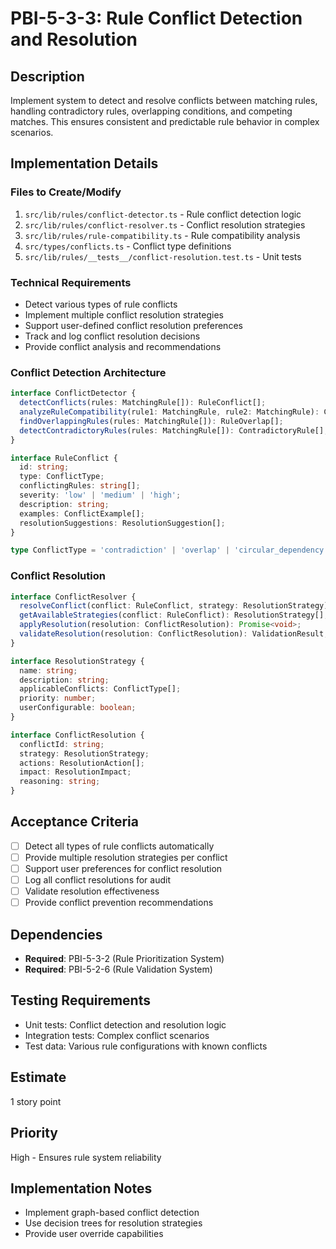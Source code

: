 # PBI-5-3-3: Rule Conflict Detection and Resolution

## Description

Implement system to detect and resolve conflicts between matching rules, handling contradictory rules, overlapping
conditions, and competing matches. This ensures consistent and predictable rule behavior in complex scenarios.

## Implementation Details

### Files to Create/Modify

1. `src/lib/rules/conflict-detector.ts` - Rule conflict detection logic
2. `src/lib/rules/conflict-resolver.ts` - Conflict resolution strategies
3. `src/lib/rules/rule-compatibility.ts` - Rule compatibility analysis
4. `src/types/conflicts.ts` - Conflict type definitions
5. `src/lib/rules/__tests__/conflict-resolution.test.ts` - Unit tests

### Technical Requirements

- Detect various types of rule conflicts
- Implement multiple conflict resolution strategies
- Support user-defined conflict resolution preferences
- Track and log conflict resolution decisions
- Provide conflict analysis and recommendations

### Conflict Detection Architecture

```typescript
interface ConflictDetector {
  detectConflicts(rules: MatchingRule[]): RuleConflict[];
  analyzeRuleCompatibility(rule1: MatchingRule, rule2: MatchingRule): CompatibilityAnalysis;
  findOverlappingRules(rules: MatchingRule[]): RuleOverlap[];
  detectContradictoryRules(rules: MatchingRule[]): ContradictoryRule[];
}

interface RuleConflict {
  id: string;
  type: ConflictType;
  conflictingRules: string[];
  severity: 'low' | 'medium' | 'high';
  description: string;
  examples: ConflictExample[];
  resolutionSuggestions: ResolutionSuggestion[];
}

type ConflictType = 'contradiction' | 'overlap' | 'circular_dependency' | 'mutual_exclusion';
```

### Conflict Resolution

```typescript
interface ConflictResolver {
  resolveConflict(conflict: RuleConflict, strategy: ResolutionStrategy): ConflictResolution;
  getAvailableStrategies(conflict: RuleConflict): ResolutionStrategy[];
  applyResolution(resolution: ConflictResolution): Promise<void>;
  validateResolution(resolution: ConflictResolution): ValidationResult;
}

interface ResolutionStrategy {
  name: string;
  description: string;
  applicableConflicts: ConflictType[];
  priority: number;
  userConfigurable: boolean;
}

interface ConflictResolution {
  conflictId: string;
  strategy: ResolutionStrategy;
  actions: ResolutionAction[];
  impact: ResolutionImpact;
  reasoning: string;
}
```

## Acceptance Criteria

- [ ] Detect all types of rule conflicts automatically
- [ ] Provide multiple resolution strategies per conflict
- [ ] Support user preferences for conflict resolution
- [ ] Log all conflict resolutions for audit
- [ ] Validate resolution effectiveness
- [ ] Provide conflict prevention recommendations

## Dependencies

- **Required**: PBI-5-3-2 (Rule Prioritization System)
- **Required**: PBI-5-2-6 (Rule Validation System)

## Testing Requirements

- Unit tests: Conflict detection and resolution logic
- Integration tests: Complex conflict scenarios
- Test data: Various rule configurations with known conflicts

## Estimate

1 story point

## Priority

High - Ensures rule system reliability

## Implementation Notes

- Implement graph-based conflict detection
- Use decision trees for resolution strategies
- Provide user override capabilities
